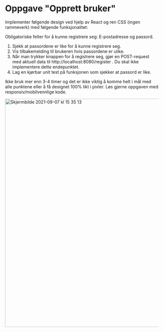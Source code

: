 # Oppgave "Opprett bruker"

Implementer følgende design ved hjelp av React og ren CSS (ingen rammeverk) med følgende funksjonalitet:

Obligatoriske felter for å kunne registrere seg: E-postadresse og passord.
1. Sjekk at passordene er like for å kunne registrere seg.
2. Vis tilbakemelding til brukeren hvis passordene er ulike.
3. Når man trykker knappen for å registrere seg, gjør en POST-request med aktuell data til http://localhost:8080/register . Du skal ikke implementere dette endepunktet.
4. Lag en kjørbar unit test på funksjonen som sjekker at passord er like.

Ikke bruk mer enn 3-4 timer og det er ikke viktig å komme helt i mål med alle punktene eller å få designet 100% likt i pixler. Løs gjerne oppgaven med responsiv/mobilvennlige kode.

<img width="748" alt="Skjermbilde 2021-09-07 kl  15 35 13" src="https://user-images.githubusercontent.com/60386104/132353950-9075440c-1600-4e27-9a93-2fadd78ba579.png">
